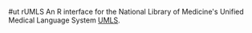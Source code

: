 #ut rUMLS
An R interface for the National Library of Medicine's Unified Medical Language System [UMLS](https://www.nlm.nih.gov/research/umls/).

